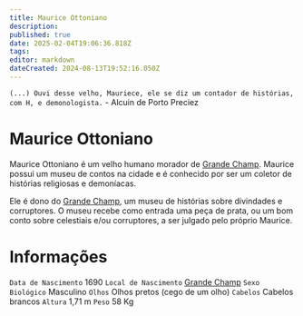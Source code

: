 ```yaml
---
title: Maurice Ottoniano
description: 
published: true
date: 2025-02-04T19:06:36.818Z
tags: 
editor: markdown
dateCreated: 2024-08-13T19:52:16.050Z
---
```


`(...) Ouvi desse velho, Mauriece, ele se diz um contador de histórias, com H, e demonologista.` - Alcuin de Porto Preciez

# Maurice Ottoniano

Maurice Ottoniano é um velho humano morador de [Grande Champ](/lugares/plano-material/drafeon/sul-de-drafeon/grande-champ). Maurice possui um museu de contos na cidade e é conhecido por ser um coletor de histórias religiosas e demoníacas.

Ele é dono do [Grande Champ](/lugares/plano-material/drafeon/sul-de-drafeon), um museu de histórias sobre divindades e corruptores. O museu recebe como entrada uma peça de prata, ou um bom conto sobre celestiais e/ou corruptores, a ser julgado pelo próprio Maurice.

# Informações
`Data de Nascimento` 1690 
`Local de Nascimento` [Grande Champ](/lugares/plano-material/drafeon/sul-de-drafeon/grande-champ)
`Sexo Biológico` Masculino
`Olhos` Olhos pretos (cego de um olho)
`Cabelos` Cabelos brancos
`Altura` 1,71 m
`Peso` 58 Kg